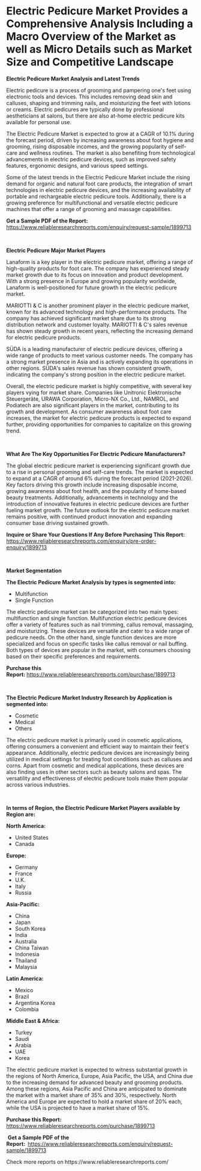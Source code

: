 <p><h1>Electric Pedicure Market Provides a Comprehensive Analysis Including a Macro Overview of the Market as well as Micro Details such as Market Size and Competitive Landscape</h1></p><p><strong>Electric Pedicure Market Analysis and Latest Trends</strong></p>
<p><p>Electric pedicure is a process of grooming and pampering one's feet using electronic tools and devices. This includes removing dead skin and calluses, shaping and trimming nails, and moisturizing the feet with lotions or creams. Electric pedicures are typically done by professional aestheticians at salons, but there are also at-home electric pedicure kits available for personal use.</p><p>The Electric Pedicure Market is expected to grow at a CAGR of 10.1% during the forecast period, driven by increasing awareness about foot hygiene and grooming, rising disposable incomes, and the growing popularity of self-care and wellness routines. The market is also benefiting from technological advancements in electric pedicure devices, such as improved safety features, ergonomic designs, and various speed settings.</p><p>Some of the latest trends in the Electric Pedicure Market include the rising demand for organic and natural foot care products, the integration of smart technologies in electric pedicure devices, and the increasing availability of portable and rechargeable electric pedicure tools. Additionally, there is a growing preference for multifunctional and versatile electric pedicure machines that offer a range of grooming and massage capabilities.</p></p>
<p><strong>Get a Sample PDF of the Report:&nbsp;</strong> <a href="https://www.reliableresearchreports.com/enquiry/request-sample/1899713">https://www.reliableresearchreports.com/enquiry/request-sample/1899713</a></p>
<p>&nbsp;</p>
<p><strong>Electric Pedicure Major Market Players</strong></p>
<p><p>Lanaform is a key player in the electric pedicure market, offering a range of high-quality products for foot care. The company has experienced steady market growth due to its focus on innovation and product development. With a strong presence in Europe and growing popularity worldwide, Lanaform is well-positioned for future growth in the electric pedicure market.</p><p>MARIOTTI & C is another prominent player in the electric pedicure market, known for its advanced technology and high-performance products. The company has achieved significant market share due to its strong distribution network and customer loyalty. MARIOTTI & C's sales revenue has shown steady growth in recent years, reflecting the increasing demand for electric pedicure products.</p><p>SÜDA is a leading manufacturer of electric pedicure devices, offering a wide range of products to meet various customer needs. The company has a strong market presence in Asia and is actively expanding its operations in other regions. SÜDA's sales revenue has shown consistent growth, indicating the company's strong position in the electric pedicure market.</p><p>Overall, the electric pedicure market is highly competitive, with several key players vying for market share. Companies like Unitronic Elektronische Steuergeräte, URAWA Corporation, Micro-NX Co., Ltd., NAMROL, and Podiatech are also significant players in the market, contributing to its growth and development. As consumer awareness about foot care increases, the market for electric pedicure products is expected to expand further, providing opportunities for companies to capitalize on this growing trend.</p></p>
<p>&nbsp;</p>
<p><strong>What Are The Key Opportunities For Electric Pedicure Manufacturers?</strong></p>
<p><p>The global electric pedicure market is experiencing significant growth due to a rise in personal grooming and self-care trends. The market is expected to expand at a CAGR of around 6% during the forecast period (2021-2026). Key factors driving this growth include increasing disposable income, growing awareness about foot health, and the popularity of home-based beauty treatments. Additionally, advancements in technology and the introduction of innovative features in electric pedicure devices are further fueling market growth. The future outlook for the electric pedicure market remains positive, with continued product innovation and expanding consumer base driving sustained growth.</p></p>
<p><strong>Inquire or Share Your Questions If Any Before Purchasing This Report:</strong> <a href="https://www.reliableresearchreports.com/enquiry/pre-order-enquiry/1899713">https://www.reliableresearchreports.com/enquiry/pre-order-enquiry/1899713</a></p>
<p>&nbsp;</p>
<p><strong>Market Segmentation</strong></p>
<p><strong>The Electric Pedicure Market Analysis by types is segmented into:</strong></p>
<p><ul><li>Multifunction</li><li>Single Function</li></ul></p>
<p><p>The electric pedicure market can be categorized into two main types: multifunction and single function. Multifunction electric pedicure devices offer a variety of features such as nail trimming, callus removal, massaging, and moisturizing. These devices are versatile and cater to a wide range of pedicure needs. On the other hand, single function devices are more specialized and focus on specific tasks like callus removal or nail buffing. Both types of devices are popular in the market, with consumers choosing based on their specific preferences and requirements.</p></p>
<p><strong>Purchase this Report:&nbsp;</strong><a href="https://www.reliableresearchreports.com/purchase/1899713">https://www.reliableresearchreports.com/purchase/1899713</a></p>
<p>&nbsp;</p>
<p><strong>The Electric Pedicure Market Industry Research by Application is segmented into:</strong></p>
<p><ul><li>Cosmetic</li><li>Medical</li><li>Others</li></ul></p>
<p><p>The electric pedicure market is primarily used in cosmetic applications, offering consumers a convenient and efficient way to maintain their feet's appearance. Additionally, electric pedicure devices are increasingly being utilized in medical settings for treating foot conditions such as calluses and corns. Apart from cosmetic and medical applications, these devices are also finding uses in other sectors such as beauty salons and spas. The versatility and effectiveness of electric pedicure tools make them popular across various industries.</p></p>
<p>&nbsp;</p>
<p><strong>In terms of Region, the Electric Pedicure Market Players available by Region are:</strong></p>
<p>
    <p> <strong> North America: </strong>
        <ul>
            <li>United States</li>
            <li>Canada</li>
        </ul>
        </p> 
    <p> <strong> Europe: </strong>
        <ul>
            <li>Germany</li>
            <li>France</li>
            <li>U.K.</li>
            <li>Italy</li>
            <li>Russia</li>
        </ul>
        </p> 
    <p> <strong> Asia-Pacific: </strong>
        <ul>
            <li>China</li>
            <li>Japan</li>
            <li>South Korea</li>
            <li>India</li>
            <li>Australia</li>
            <li>China Taiwan</li>
            <li>Indonesia</li>
            <li>Thailand</li>
            <li>Malaysia</li>
        </ul>
        </p> 
    <p> <strong> Latin America: </strong>
        <ul>
            <li>Mexico</li>
            <li>Brazil</li>
            <li>Argentina Korea</li>
            <li>Colombia</li>
        </ul>
        </p> 
    <p> <strong> Middle East & Africa: </strong>
        <ul>
            <li>Turkey</li>
            <li>Saudi</li>
            <li>Arabia</li>
            <li>UAE</li>
            <li>Korea</li>
        </ul>
    </p>
    </p>
<p><p>The electric pedicure market is expected to witness substantial growth in the regions of North America, Europe, Asia Pacific, the USA, and China due to the increasing demand for advanced beauty and grooming products. Among these regions, Asia Pacific and China are anticipated to dominate the market with a market share of 35% and 30%, respectively. North America and Europe are expected to hold a market share of 20% each, while the USA is projected to have a market share of 15%.</p></p>
<p><strong>Purchase this Report: </strong><a href="https://www.reliableresearchreports.com/purchase/1899713">https://www.reliableresearchreports.com/purchase/1899713</a></p>
<p>&nbsp;<strong>Get a Sample PDF of the Report:&nbsp;&nbsp;</strong><a href="https://www.reliableresearchreports.com/enquiry/request-sample/1899713">https://www.reliableresearchreports.com/enquiry/request-sample/1899713</a></p>
<p><strong></strong></p>
<p>Check more reports on https://www.reliableresearchreports.com/</p>